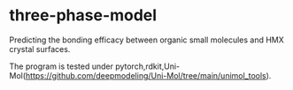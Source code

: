 # three-phase-model
Predicting the bonding efficacy between organic small molecules and HMX crystal surfaces.

The program is tested under pytorch,rdkit,Uni-Mol(https://github.com/deepmodeling/Uni-Mol/tree/main/unimol_tools).
